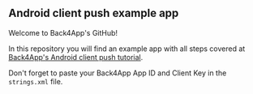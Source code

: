 ## Android client push example app
Welcome to Back4App's GitHub!

In this repository you will find an example app with all steps covered at [Back4App's Android client push tutorial](https://www.back4app.com/docs/android/push-notifications/client-push).

Don't forget to paste your Back4App App ID and Client Key in the `strings.xml` file.

